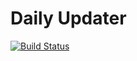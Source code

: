 # Daily Updater

[![Build Status](https://travis-ci.com/alexkaufman06/dailyUpdater.svg?branch=master)](https://travis-ci.com/alexkaufman06/dailyUpdater)
